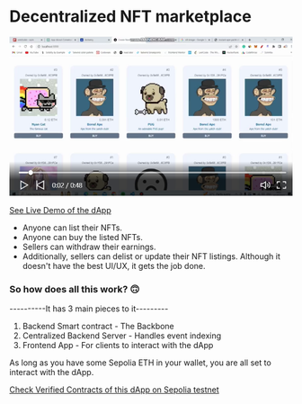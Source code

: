 # Decentralized NFT marketplace

![NFT-MARKETPLACE](./media/nft-marketplace.png)

[See Live Demo of the dApp](https://www.linkedin.com/posts/bhimgouda-patil-05a254269_solidity-100daysofcode-activity-7062796065879592962-YMmf?utm_source=share&utm_medium=member_desktop)

- Anyone can list their NFTs.
- Anyone can buy the listed NFTs.
- Sellers can withdraw their earnings.
- Additionally, sellers can delist or update their NFT listings.
Although it doesn't have the best UI/UX, it gets the job done.

### So how does all this work? 🙃 

----------It has 3 main pieces to it---------
1. Backend Smart contract - The Backbone
2. Centralized Backend Server - Handles event indexing
3. Frontend App - For clients to interact with the dApp

As long as you have some Sepolia ETH in your wallet, you are all set to interact with the dApp.


[Check Verified Contracts of this dApp on Sepolia testnet](https://sepolia.etherscan.io/address/0xd6781F9a27C4FA946ED293A188009a36021F92Ab)